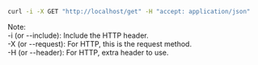 ```bash
curl -i -X GET "http://localhost/get" -H "accept: application/json"
```

Note:  
-i (or --include): Include the HTTP header.  
-X (or --request): For HTTP, this is the request method.  
-H (or --header): For HTTP, extra header to use. 

